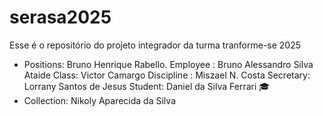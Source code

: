 # serasa2025
Esse é o repositório do projeto integrador da turma tranforme-se 2025 

- Positions: Bruno Henrique Rabello.
 Employee : Bruno Alessandro Silva Ataide 
Class: Victor Camargo
Discipline : Miszael N. Costa
Secretary: Lorrany Santos de Jesus 
Student: Daniel da Silva Ferrari 🎓 
- Collection: Nikoly Aparecida da Silva